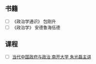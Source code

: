 ## 书籍
- [ ] 《政治学通识》 包刚升
- [ ] 《政治学》 安德鲁海伍德

## 课程
- [ ] [当代中国政府与政治 南开大学 朱光磊主讲](https://www.bilibili.com/video/BV1jW4111762?from=search&seid=9489121532257494462)
